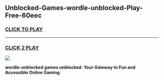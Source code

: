 
## Unblocked-Games-wordle-unblocked-Play-Free-60eec
<h3>
<a href="https://premium76.site?title=wordle-unblocked&ref=12A">CLICK TO PLAY</a></h3>
<hr>

<h3>
<a href="https://premium76.site?title=wordle-unblocked&ref=12A">CLICK 2 PLAY</a>
  
</h3>

<a href="https://premium76.site?title=wordle-unblocked&ref=12A"><img src="https://clearcache.store/games.png"></a>


**wordle-unblocked games unblocked: Your Gateway to Fun and Accessible Online Gaming**
